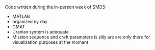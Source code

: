 Code written during the in-person week of SMDS:
- MATLAB
-   organized by day
- GMAT
-   Uranian system is adequate
-   Mission sequence and craft parameters is silly are are only there for visualization purposes at the moment
